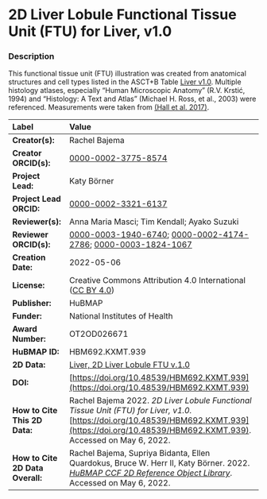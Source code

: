 # 2D Liver Lobule Functional Tissue Unit (FTU) for Liver, v1.0

### Description
This functional tissue unit (FTU) illustration was created from anatomical structures and cell types listed in the ASCT+B Table [Liver v1.0](https://doi.org/10.48539/HBM476.BQCC.574). Multiple histology atlases, especially “Human Microscopic Anatomy” (R.V. Krstić, 1994) and “Histology: A Text and Atlas” (Michael H. Ross, et al., 2003) were referenced. Measurements were taken from [(Hall et al. 2017)](https://doi.org/10.1038/srep40977).





| Label | Value |
| :------------- |:-------------|
| **Creator(s):** | Rachel Bajema |
| **Creator ORCID(s):** | [0000-0002-3775-8574](https://orcid.org/0000-0002-3775-8574) |
| **Project Lead:** | Katy B&ouml;rner |
| **Project Lead ORCID:** | [0000-0002-3321-6137](https://orcid.org/0000-0002-3321-6137) |
| **Reviewer(s):** | Anna Maria Masci; Tim Kendall; Ayako Suzuki |
| **Reviewer ORCID(s):** | [0000-0003-1940-6740](https://orcid.org/0000-0003-1940-6740); [0000-0002-4174-2786](https://orcid.org/0000-0002-4174-2786); [0000-0003-1824-1067](https://orcid.org/0000-0003-1824-1067) |
| **Creation Date:** | 2022-05-06 |
| **License:** | Creative Commons Attribution 4.0 International ([CC BY 4.0](https://creativecommons.org/licenses/by/4.0/)) |
| **Publisher:** | HuBMAP |
| **Funder:** | National Institutes of Health |
| **Award Number:** | OT2OD026671 |
| **HuBMAP ID:** | HBM692.KXMT.939 |
| **2D Data:** | [Liver, 2D Liver Lobule FTU v.1.0](https://hubmapconsortium.github.io/ccf-releases/v1.2/2d-ftu/) |
| **DOI:** | [https://doi.org/10.48539/HBM692.KXMT.939](https://doi.org/10.48539/HBM692.KXMT.939) |
| **How to Cite This 2D Data:** | Rachel Bajema 2022. *2D Liver Lobule Functional Tissue Unit (FTU) for Liver, v1.0.* [https://doi.org/10.48539/HBM692.KXMT.939](https://doi.org/10.48539/HBM692.KXMT.939). Accessed on May 6, 2022.  |
| **How to Cite 2D Data Overall:** | Rachel Bajema, Supriya Bidanta, Ellen Quardokus,  Bruce W. Herr II, Katy Börner. 2022. [*HuBMAP CCF 2D Reference Object Library*](https://hubmapconsortium.github.io/ccf/pages/ccf-2d-reference-library.html). Accessed on May 6, 2022. |
